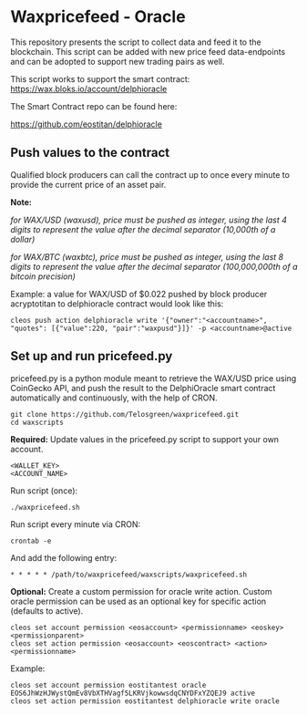# Waxpricefeed - Oracle

This repository presents the script to collect data and feed it to the blockchain. This script can be added with new price feed data-endpoints and can be adopted to support new trading pairs as well.

This script works to support the smart contract: https://wax.bloks.io/account/delphioracle

The Smart Contract repo can be found here:

https://github.com/eostitan/delphioracle

## Push values to the contract

Qualified block producers can call the contract up to once every minute to provide the current price of an asset pair.

**Note:**

*for WAX/USD (waxusd), price must be pushed as integer, using the last 4 digits to represent the value after the decimal separator (10,000th of a dollar)*

*for WAX/BTC (waxbtc), price must be pushed as integer, using the last 8 digits to represent the value after the decimal separator (100,000,000th of a bitcoin precision)*

Example: a value for WAX/USD of $0.022 pushed by block producer acryptotitan to delphioracle contract would look like this:

```
cleos push action delphioracle write '{"owner":"<accountname>", "quotes": [{"value":220, "pair":"waxpusd"}]}' -p <accountname>@active
```

## Set up and run pricefeed.py

pricefeed.py is a python module meant to retrieve the WAX/USD price using CoinGecko API, and push the result to the DelphiOracle smart contract automatically and continuously, with the help of CRON.

```
git clone https://github.com/Telosgreen/waxpricefeed.git
cd waxscripts

```

**Required:** Update values in the pricefeed.py script to support your own account.


```
<WALLET_KEY>
<ACCOUNT_NAME>

```

Run script (once):

```
./waxpricefeed.sh

```

Run script every minute via CRON:

```
crontab -e
```

And add the following entry:


```
* * * * * /path/to/waxpricefeed/waxscripts/waxpricefeed.sh
```



**Optional:** Create a custom permission for oracle write action. Custom oracle permission can be used as an optional key for specific action (defaults to active).

```
cleos set account permission <eosaccount> <permissionname> <eoskey> <permissionparent>
cleos set action permission <eosaccount> <eoscontract> <action> <permissionname>
```

Example:

```
cleos set account permission eostitantest oracle EOS6JhWzHJWystQmEv8VbXTHVagf5LKRVjkowwsdqCNYDFxYZQEJ9 active
cleos set action permission eostitantest delphioracle write oracle
```
